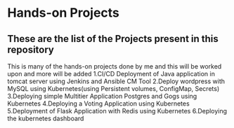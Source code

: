 # Hands-on Projects
## These are the list of the Projects present in this repository
This is many of the hands-on projects done by me and this will be worked upon and more will be added
1.CI/CD Deployment of Java application in tomcat server using Jenkins and Ansible CM Tool
2.Deploy wordpress with MySQL using Kubernetes(using Persistent volumes, ConfigMap, Secrets)
3.Deploying simple Multitier Application Postgres and Gogs using Kubernetes
4.Deploying a Voting Application using Kubernetes
5.Deployment of Flask Application with Redis using Kubernetes
6.Deploying the kubernetes dashboard

